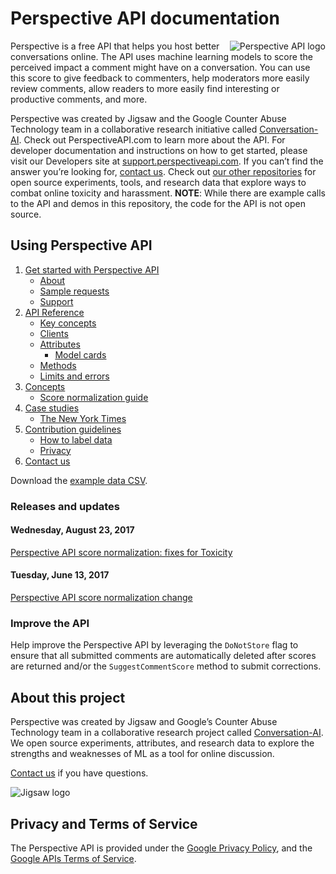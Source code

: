 # Perspective API documentation

<img align="right" src="img/perspective_icon-2020.png" alt="Perspective API logo" />Perspective is a free API that helps you host better conversations online. The API uses machine learning models to score the perceived impact a comment might have on a conversation. You can use this score to give feedback to commenters, help moderators more easily review comments, allow readers to more easily find interesting or productive comments, and more.
 
Perspective was created by Jigsaw and the Google Counter Abuse Technology team in a collaborative research initiative called [Conversation-AI](https://conversationai.github.io/). Check out PerspectiveAPI.com to learn more about the API. For developer documentation and instructions on how to get started, please visit our Developers site at [support.perspectiveapi.com](https://support.perspectiveapi.com/s/). If you can’t find the answer you’re looking for, [contact us](https://support.perspectiveapi.com/s/contact-us).
Check out [our other repositories](https://github.com/conversationai) for open source experiments, tools, and research data that explore ways to combat online toxicity and harassment. **NOTE**: While there are example calls to the API and demos in this repository, the code for the API is not open source.

## Using Perspective API

1. [Get started with Perspective API](1-get-started/)
   + [About](1-get-started/about.md)
   + [Sample requests](1-get-started/sample.md)
   + [Support](1-get-started/support.md)
1. [API Reference](2-api/)
   + [Key concepts](2-api/key-concepts.md)
   + [Clients](2-api/clients.md)
   + [Attributes](2-api/models.md)
      + [Model cards](2-api/model-cards/README.md)
   + [Methods](2-api/methods.md)
   + [Limits and errors](2-api/limits.md)
1. [Concepts](3-concepts/)
   + [Score normalization guide](3-concepts/score-normalization.md)
1. [Case studies](4-case-studies/)
   + [The New York Times](4-case-studies/nyt.md)
1. [Contribution guidelines](5-contribute/)
   + [How to label data](5-contribute/label-data.md)
   + [Privacy](5-contribute/privacy.md)
1. [Contact us](6-contact/)

Download the [example data CSV](example_data/perspective_wikipedia_2k_score_sample_20180829.csv).

### Releases and updates

#### Wednesday, August 23, 2017

[Perspective API score normalization: fixes for Toxicity](releases/20170823-score_normalization_v2.md)

#### Tuesday, June 13, 2017
[Perspective API score normalization change](releases/20170613-score_normalization_v1.md)

### Improve the API

Help improve the Perspective API by leveraging the `DoNotStore` flag to ensure that all submitted
comments are automatically deleted after scores are returned and/or the `SuggestCommentScore` method 
to submit corrections.

## About this project

Perspective was created by Jigsaw and Google’s Counter Abuse Technology team in a collaborative research project called [Conversation-AI](https://conversationai.github.io/). We open source experiments, attributes, and research data to explore the strengths and weaknesses of ML as a tool for online discussion.

[Contact us](https://support.perspectiveapi.com/s/contactsupport) if you have questions.

![Jigsaw logo](img/jigsaw-2020.png)

## Privacy and Terms of Service

The Perspective API is provided under the [Google Privacy Policy](https://www.google.com/intl/en/policies/privacy/),
and the [Google APIs Terms of Service](https://developers.google.com/terms/).
